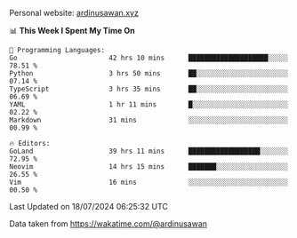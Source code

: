 Personal website: [ardinusawan.xyz](https://ardinusawan.xyz)

<!--START_SECTION:waka-->
📊 **This Week I Spent My Time On** 

```text
💬 Programming Languages: 
Go                       42 hrs 10 mins      ████████████████████░░░░░   78.51 % 
Python                   3 hrs 50 mins       ██░░░░░░░░░░░░░░░░░░░░░░░   07.14 % 
TypeScript               3 hrs 35 mins       ██░░░░░░░░░░░░░░░░░░░░░░░   06.69 % 
YAML                     1 hr 11 mins        █░░░░░░░░░░░░░░░░░░░░░░░░   02.22 % 
Markdown                 31 mins             ░░░░░░░░░░░░░░░░░░░░░░░░░   00.99 % 

🔥 Editors: 
GoLand                   39 hrs 11 mins      ██████████████████░░░░░░░   72.95 % 
Neovim                   14 hrs 15 mins      ███████░░░░░░░░░░░░░░░░░░   26.55 % 
Vim                      16 mins             ░░░░░░░░░░░░░░░░░░░░░░░░░   00.50 % 
```


 Last Updated on 18/07/2024 06:25:32 UTC
<!--END_SECTION:waka-->
Data taken from https://wakatime.com/@ardinusawan
